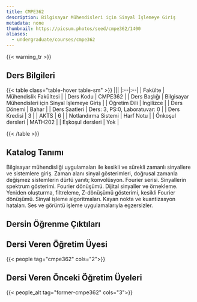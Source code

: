 ```yaml
---
title: CMPE362
description: Bilgisayar Mühendisleri için Sinyal İşlemeye Giriş
metadata: none
thumbnail: https://picsum.photos/seed/cmpe362/1400
aliases:
  - undergraduate/courses/cmpe362
---
```


{{< warning_tr >}}
## Ders Bilgileri

<!-- prettier-ignore-start -->
{{< table class="table-hover table-sm" >}}
|||
|:--|:--|
| Fakülte | Mühendislik Fakültesi |
| Ders Kodu | CMPE362 |
| Ders Başlığı | Bilgisayar Mühendisleri için Sinyal İşlemeye Giriş |
| Öğretim Dili | İngilizce |
| Ders Dönemi | Bahar |
| Ders Saatleri | Ders: 3, PS:0, Laboratuvar: 0 |
| Ders Kredisi | 3 |
| AKTS | 6 |
| Notlandırma Sistemi | Harf Notu |
| Önkoşul dersleri | MATH202 |
| Eşkoşul dersleri | Yok |

{{< /table >}}
<!-- prettier-ignore-end -->

## Katalog Tanımı

Bilgisayar mühendisliği uygulamaları ile kesikli ve sürekli zamanlı sinyallere ve sistemlere giriş. Zaman alanı sinyal gösterimleri, doğrusal zamanla değişmez sistemlerin dürtü yanıtı; konvolüsyon. Fourier serisi. Sinyallerin spektrum gösterimi. Fourier dönüşümü. Dijital sinyaller ve örnekleme. Yeniden oluşturma, filtreleme, Z-dönüşümü gösterimi, kesikli Fourier dönüşümü. Sinyal işleme algoritmaları. Kayan nokta ve kuantizasyon hataları. Ses ve görüntü işleme uygulamalarıyla egzersizler.

## Dersin Öğrenme Çıktıları

## Dersi Veren Öğretim Üyesi

{{< people tag="cmpe362" cols="2">}}

## Dersi Veren Önceki Öğretim Üyeleri

{{< people_alt tag="former-cmpe362" cols="3">}}
